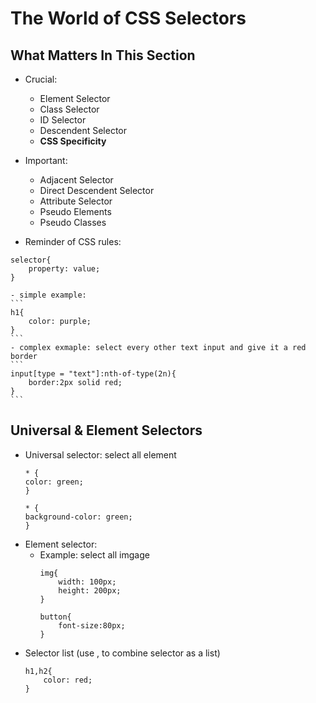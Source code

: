 # The World of CSS Selectors
## What Matters In This Section
- Crucial:
    - Element Selector
    - Class Selector
    - ID Selector
    - Descendent Selector
    - **CSS Specificity**

- Important:
    - Adjacent Selector
    - Direct Descendent Selector
    - Attribute Selector
    - Pseudo Elements 
    - Pseudo Classes

- Reminder of CSS rules:
```
selector{
    property: value;
}
```
    - simple example:
    ```
    h1{
        color: purple;
    }
    ```
    - complex exmaple: select every other text input and give it a red border
    ```
    input[type = "text"]:nth-of-type(2n){
        border:2px solid red;
    }
    ```
## Universal & Element Selectors
- Universal selector: select all element
    ```
    * {
    color: green;
    }

    * {
    background-color: green;
    }
    ```
- Element selector:
    - Example: select all imgage
        ```
        img{
            width: 100px;
            height: 200px;
        }

        button{
            font-size:80px;
        }
        ```
- Selector list (use , to combine selector as a list)
    ```
    h1,h2{
        color: red;
    }
    ```


